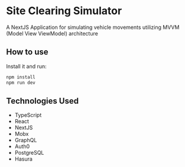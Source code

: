 # Site Clearing Simulator

A NextJS Application for simulating vehicle movements utilizing MVVM (Model View ViewModel) architecture

## How to use
Install it and run:

```sh
npm install
npm run dev
```
## Technologies Used
- TypeScript
- React
- NextJS
- Mobx
- GraphQL
- Auth0
- PostgreSQL
- Hasura
